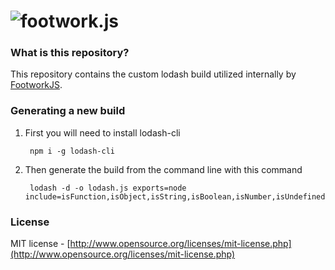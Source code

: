 ![footwork.js](https://raw.github.com/footworkjs/footwork/master/dist/gh-footwork-logo.png)
========

### What is this repository?

This repository contains the custom lodash build utilized internally by [FootworkJS](https://github.com/footworkjs/footwork).

### Generating a new build

1. First you will need to install lodash-cli

        npm i -g lodash-cli

1. Then generate the build from the command line with this command

        lodash -d -o lodash.js exports=node include=isFunction,isObject,isString,isBoolean,isNumber,isUndefined,isArray,isNull,extend,pick,each,filter,invokeMap,clone,reduce,result,uniqueId,map,find,omitBy,indexOf,values,last,isEqual,noop,keys,merge,intersection,every,isRegExp,identity,includes,partial,noConflict,remove,bind,once

### License

MIT license - [http://www.opensource.org/licenses/mit-license.php](http://www.opensource.org/licenses/mit-license.php)
